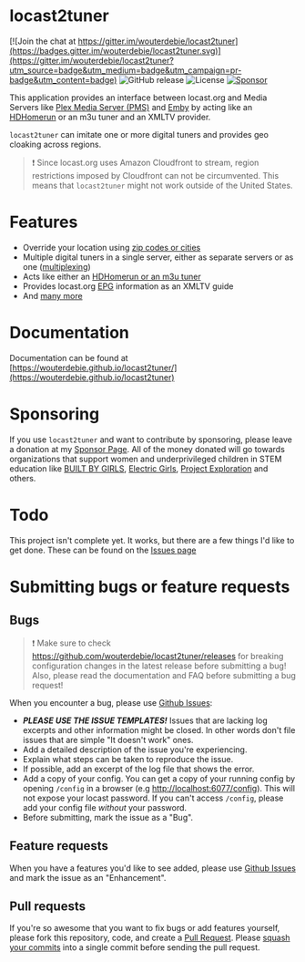 # locast2tuner

[![Join the chat at https://gitter.im/wouterdebie/locast2tuner](https://badges.gitter.im/wouterdebie/locast2tuner.svg)](https://gitter.im/wouterdebie/locast2tuner?utm_source=badge&utm_medium=badge&utm_campaign=pr-badge&utm_content=badge) ![GitHub release](https://img.shields.io/github/v/release/wouterdebie/locast2tuner) ![License](https://img.shields.io/badge/License-MIT-blue) [![Sponsor](https://img.shields.io/github/sponsors/wouterdebie)](https://github.com/sponsors/wouterdebie)

This application provides an interface between locast.org and Media Servers like [Plex Media Server (PMS)](https://plex.tv) and [Emby](https://emby.media) by acting like an [HDHomerun](https://www.silicondust.com/) or an m3u tuner and an XMLTV provider.

`locast2tuner` can imitate one or more digital tuners and provides geo cloaking across regions.

> ❗ Since locast.org uses Amazon Cloudfront to stream, region restrictions imposed by Cloudfront can not be circumvented. This means that `locast2tuner` might not work outside of the United States.
# Features
- Override your location using [zip codes or cities](https://wouterdebie.github.io/locast2tuner/advanced/regions.html)
- Multiple digital tuners in a single server, either as separate servers or as one ([multiplexing](https://wouterdebie.github.io/locast2tuner/advanced/multiplexing.html))
- Acts like either an [HDHomerun or an m3u tuner](https://wouterdebie.github.io/locast2tuner/advanced/tuner_emulation.html)
- Provides locast.org [EPG](https://wouterdebie.github.io/locast2tuner/advanced/epg.html) information as an XMLTV guide
- And [many more](https://wouterdebie.github.io/locast2tuner/)

# Documentation
Documentation can be found at [https://wouterdebie.github.io/locast2tuner/](https://wouterdebie.github.io/locast2tuner)

# Sponsoring
If you use `locast2tuner` and want to contribute by sponsoring, please leave a donation at my [Sponsor Page](https://github.com/sponsors/wouterdebie). All of the money donated will go towards organizations that support women and underprivileged children in STEM education like [BUILT BY GIRLS](https://www.builtbygirls.com/), [Electric Girls](https://www.electricgirls.org/), [Project Exploration](https://projectexploration.org/) and others.

# Todo
This project isn't complete yet. It works, but there are a few things I'd like to get done. These can be found on the [Issues page](https://github.com/wouterdebie/locast2tuner/issues)

# Submitting bugs or feature requests
## Bugs
> ❗ Make sure to check https://github.com/wouterdebie/locast2tuner/releases for breaking configuration changes in the latest release before submitting a bug! Also, please read the documentation and FAQ before submitting a bug request!

When you encounter a bug, please use [Github Issues](https://github.com/wouterdebie/locast2tuner/issues):
- _**PLEASE USE THE ISSUE TEMPLATES!**_ Issues that are lacking log excerpts and other information might be closed. In other words don't file issues that are simple "It doesn't work" ones.
- Add a detailed description of the issue you're experiencing.
- Explain what steps can be taken to reproduce the issue.
- If possible, add an excerpt of the log file that shows the error.
- Add a copy of your config. You can get a copy of your running config by opening `/config` in a browser (e.g [http://localhost:6077/config](http://localhost:6077/config)). This will not expose your locast password. If you can't access `/config`, please add your config file *without* your password.
- Before submitting, mark the issue as a "Bug".

## Feature requests
When you have a features you'd like to see added, please use [Github Issues](https://github.com/wouterdebie/locast2tuner/issues) and mark the issue as an "Enhancement".

## Pull requests
If you're so awesome that you want to fix bugs or add features yourself, please fork this repository, code, and create a [Pull Request](https://docs.github.com/en/github/collaborating-with-issues-and-pull-requests/about-pull-requests). Please [squash your commits](https://www.git-tower.com/learn/git/faq/git-squash/) into a single commit before sending the pull request.
